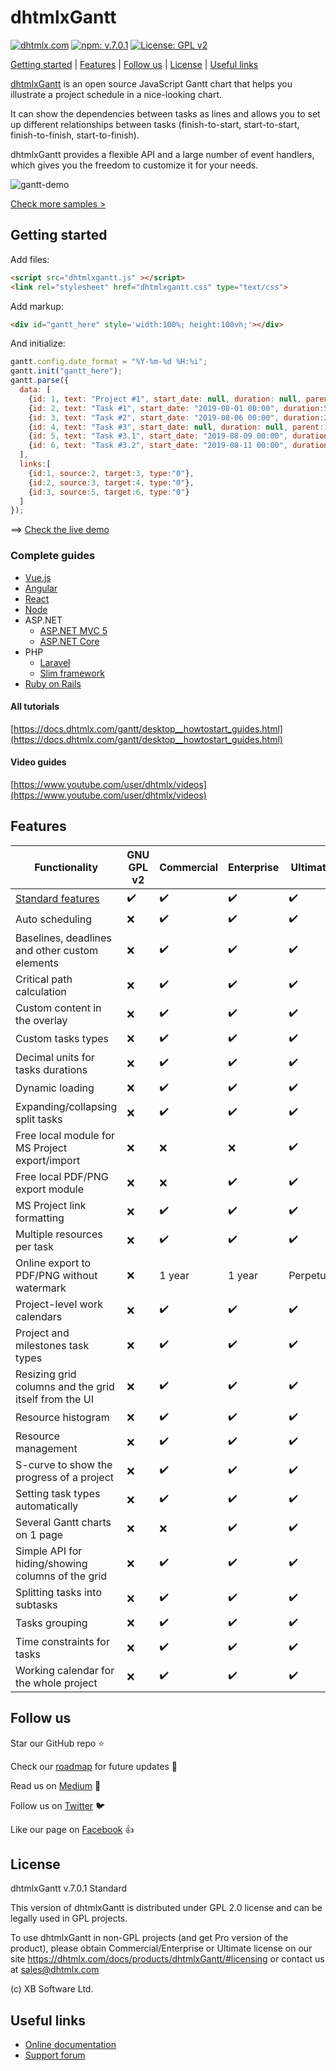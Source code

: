 # dhtmlxGantt #

[![dhtmlx.com](https://img.shields.io/badge/made%20by-DHTMLX-blue)](https://dhtmlx.com/)
[![npm: v.7.0.1](https://img.shields.io/badge/npm-v.7.0.1-blue.svg)](https://www.npmjs.com/package/dhtmlx-gantt)
[![License: GPL v2](https://img.shields.io/badge/license-GPL%20v2-blue.svg)](https://www.gnu.org/licenses/old-licenses/gpl-2.0.html)

[Getting started](#getting-started) | [Features](#features) | [Follow us](#followus) | [License](#license) | [Useful links](#links)

[dhtmlxGantt](https://dhtmlx.com/docs/products/dhtmlxGantt) is an open source JavaScript Gantt chart that helps you illustrate a project schedule in a nice-looking chart.

It can show the dependencies between tasks as lines and allows you to set up different relationships between tasks (finish-to-start, start-to-start, finish-to-finish, start-to-finish).

dhtmlxGantt provides a flexible API and a large number of event handlers, which gives you the freedom to customize it for your needs.

![gantt-demo](https://dhtmlx.com/blog/wp-content/uploads/2019/11/MS-Project.gif)

[Check more samples >](https://docs.dhtmlx.com/gantt/samples/)

<a name="getting-started"></a>
## Getting started ##

Add files:

~~~html
<script src="dhtmlxgantt.js" ></script>
<link rel="stylesheet" href="dhtmlxgantt.css" type="text/css">
~~~

Add markup:

~~~html
<div id="gantt_here" style='width:100%; height:100vh;'></div>
~~~

And initialize:

~~~js
gantt.config.date_format = "%Y-%m-%d %H:%i";
gantt.init("gantt_here");
gantt.parse({
  data: [
    {id: 1, text: "Project #1", start_date: null, duration: null, parent:0, progress: 0, open: true},
    {id: 2, text: "Task #1", start_date: "2019-08-01 00:00", duration:5, parent:1, progress: 1},
    {id: 3, text: "Task #2", start_date: "2019-08-06 00:00", duration:2, parent:1, progress: 0.5},
    {id: 4, text: "Task #3", start_date: null, duration: null, parent:1, progress: 0.8, open: true},
    {id: 5, text: "Task #3.1", start_date: "2019-08-09 00:00", duration:2, parent:4, progress: 0.2},
    {id: 6, text: "Task #3.2", start_date: "2019-08-11 00:00", duration:1, parent:4, progress: 0}
  ],
  links:[
    {id:1, source:2, target:3, type:"0"},
    {id:2, source:3, target:4, type:"0"},
    {id:3, source:5, target:6, type:"0"}
  ]
});
~~~

==> [Check the live demo](https://snippet.dhtmlx.com/a69d7378a)

### Complete guides ###

- [Vue.js](https://dhtmlx.com/blog/use-dhtmlxgantt-vue-js-framework-demo/)
- [Angular](https://dhtmlx.com/blog/dhtmlx-gantt-chart-usage-angularjs-2-framework/)
- [React](https://dhtmlx.com/blog/create-react-gantt-chart-component-dhtmlxgantt/)
- [Node](https://docs.dhtmlx.com/gantt/desktop__howtostart_nodejs.html)
- ASP.NET
  - [ASP.NET MVC 5](https://docs.dhtmlx.com/gantt/desktop__howtostart_dotnet.html)
  - [ASP.NET Core](https://docs.dhtmlx.com/gantt/desktop__howtostart_dotnet_core.html)
- PHP
  - [Laravel](https://docs.dhtmlx.com/gantt/desktop__howtostart_php_laravel.html)
  - [Slim framework](https://docs.dhtmlx.com/gantt/desktop__howtostart_php_laravel.html)
- [Ruby on Rails](https://docs.dhtmlx.com/gantt/desktop__howtostart_ruby.html)

#### All tutorials ####

[https://docs.dhtmlx.com/gantt/desktop__howtostart_guides.html](https://docs.dhtmlx.com/gantt/desktop__howtostart_guides.html)

#### Video guides ####

[https://www.youtube.com/user/dhtmlx/videos](https://www.youtube.com/user/dhtmlx/videos)

<a name="features"></a>
## Features ##

| Functionality | GNU GPL v2 | Commercial	| Enterprise	| Ultimate |
|---	|---	|---	|---	|---	|
| [Standard features](https://docs.dhtmlx.com/gantt/desktop__editions_comparison.html)  	|  :heavy_check_mark:	|  :heavy_check_mark: 	|  :heavy_check_mark: 	|  :heavy_check_mark: 	|
| Auto scheduling  	|  :x:	|  :heavy_check_mark: 	|  :heavy_check_mark: 	|  :heavy_check_mark: 	|
| Baselines, deadlines and other custom elements  	|  :x:	|  :heavy_check_mark: 	|  :heavy_check_mark: 	|  :heavy_check_mark: 	|
| Critical path calculation 	|  :x:	|  :heavy_check_mark: 	|  :heavy_check_mark: 	|  :heavy_check_mark: 	|
| Custom content in the overlay  	|  :x:	|  :heavy_check_mark: 	|  :heavy_check_mark: 	|  :heavy_check_mark: 	|
| Custom tasks types 	|  :x:	|  :heavy_check_mark: 	|  :heavy_check_mark: 	|  :heavy_check_mark: 	|
| Decimal units for tasks durations  	|  :x:	|  :heavy_check_mark: 	|  :heavy_check_mark: 	|  :heavy_check_mark: 	|
| Dynamic loading  |  :x:	|  :heavy_check_mark: 	|  :heavy_check_mark: 	|  :heavy_check_mark: 	|
| Expanding/collapsing split tasks  	|  :x:	|  :heavy_check_mark: 	|  :heavy_check_mark: 	|  :heavy_check_mark: 	|
| Free local module for MS Project export/import 	|  :x: 	|   :x:	|  :x: 	|   :heavy_check_mark:	|
| Free local PDF/PNG export module 	|  :x: 	|  :x: 	|  :heavy_check_mark: 	|  :heavy_check_mark: 	|
| MS Project link formatting  	|  :x:	|  :heavy_check_mark: 	|  :heavy_check_mark: 	|  :heavy_check_mark: 	|
| Multiple resources per task  	|  :x:	|  :heavy_check_mark: 	|  :heavy_check_mark: 	|  :heavy_check_mark: 	|
| Online export to PDF/PNG without watermark 	|  :x:	|  1 year 	|  1 year 	|   Perpetual	|
| Project-level work calendars  	|  :x:	|  :heavy_check_mark: 	|  :heavy_check_mark: 	|  :heavy_check_mark: 	|
| Project and milestones task types  	|  :x:	|  :heavy_check_mark: 	|  :heavy_check_mark: 	|  :heavy_check_mark: 	|
| Resizing grid columns and the grid itself from the UI	|  :x: |  :heavy_check_mark: |  :heavy_check_mark: 	|  :heavy_check_mark:	|
| Resource histogram 	|  :x:	|  :heavy_check_mark: 	|  :heavy_check_mark: 	|  :heavy_check_mark: 	|
| Resource management 	|  :x:	|  :heavy_check_mark: 	|  :heavy_check_mark: 	|  :heavy_check_mark: 	|
| S-curve to show the progress of a project  |  :x:	|  :heavy_check_mark: 	|  :heavy_check_mark: 	|  :heavy_check_mark: 	|
| Setting task types automatically |  :x:	|  :heavy_check_mark: 	|  :heavy_check_mark: 	|  :heavy_check_mark: 	|
| Several Gantt charts on 1 page | :x: | :x: |  :heavy_check_mark: | :heavy_check_mark: 	|
| Simple API for hiding/showing columns of the grid  |  :x:	|  :heavy_check_mark: 	|  :heavy_check_mark: 	|  :heavy_check_mark: 	|
| Splitting tasks into subtasks 	|  :x:	|  :heavy_check_mark: 	|  :heavy_check_mark: 	|  :heavy_check_mark: 	|
| Tasks grouping  	|  :x:	|  :heavy_check_mark: 	|  :heavy_check_mark: 	|  :heavy_check_mark: 	|
| Time constraints for tasks  |  :x:	|  :heavy_check_mark: 	|  :heavy_check_mark: 	|  :heavy_check_mark: 	|
| Working calendar for the whole project	|  :x:	|  :heavy_check_mark: 	|  :heavy_check_mark: 	|  :heavy_check_mark: 	|


<a name="followus"></a>
## Follow us ##

Star our GitHub repo :star:

Check our [roadmap](https://trello.com/b/fhOySHPj/gantt-roadmap) for future updates :wrench:

Read us on [Medium](https://medium.com/@dhtmlx) :newspaper:

Follow us on [Twitter](https://twitter.com/dhtmlx) :bird:

Like our page on [Facebook](https://www.facebook.com/dhtmlx/) :thumbsup:

<a name="license"></a>
## License ##

dhtmlxGantt v.7.0.1 Standard

This version of dhtmlxGantt is distributed under GPL 2.0 license and can be legally used in GPL projects.

To use dhtmlxGantt in non-GPL projects (and get Pro version of the product), please obtain Commercial/Enterprise or Ultimate license on our site https://dhtmlx.com/docs/products/dhtmlxGantt/#licensing or contact us at sales@dhtmlx.com

(c) XB Software Ltd.


<a name="links"></a>
## Useful links

- [Online  documentation](https://docs.dhtmlx.com/gantt/)
- [Support forum](https://forum.dhtmlx.com/c/gantt)
